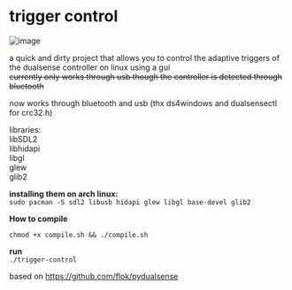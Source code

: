 # trigger control  
![image](https://user-images.githubusercontent.com/45927311/157797607-a7ce09dd-6e2c-4071-b88f-eefcda03d2f7.png)

a quick and dirty project that allows you to control the adaptive triggers of the dualsense controller on linux using a gui  
~~currently only works through usb though the controller is detected through bluetooth~~  

now works through bluetooth and usb (thx ds4windows and dualsensectl for crc32.h)

libraries:  
libSDL2  
libhidapi  
libgl  
glew  
glib2  

**installing them on arch linux:**  
`sudo pacman -S sdl2 libusb hidapi glew libgl base-devel glib2`  

**How to compile**  

`chmod +x compile.sh && ./compile.sh`  

**run**   
`./trigger-control`  

based on https://github.com/flok/pydualsense  
